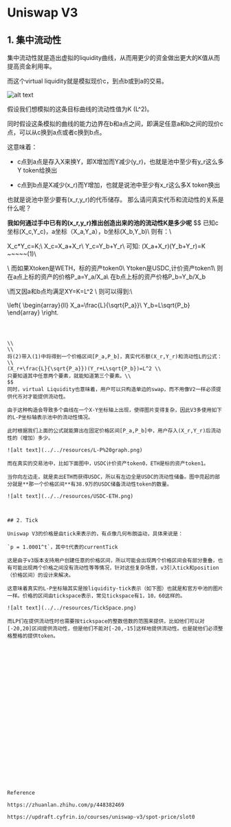 # Uniswap V3

## 1. 集中流动性

集中流动性就是造出虚拟的liquidity曲线，从而用更少的资金做出更大的K值从而提高资金利用率。

而这个virtual liquidity就是模拟现价c，到点b或到a的交易。

![alt text](../../resources/virtualLiquidity.png)

假设我们想模拟的这条目标曲线的流动性值为K (L^2)。

同时假设这条模拟的曲线的能力边界在b和a点之间，即满足任意a和b之间的现价c点，可以从c换到a点或者c换到b点。

这意味着：

- c点到a点是存入X来换Y，即X增加而Y减少(y_r)，也就是池中至少有y_r这么多Y token给换出

- c点到b点是X减少(x_r)而Y增加，也就是说池中至少有x_r这么多X token换出

也就是说池中至少要有(x_r,y_r)的代币储存。
那么请问真实代币和流动性的关系是什么呢？

**我如何通过手中已有的(x_r,y_r)推出创造出来的池的流动性K是多少呢**
$$
已知c坐标(X_c,Y_c)，a坐标（X_a,Y_a），b坐标(X_b,Y_b)\\
则有：\\

X_c*Y_c=K;\\
X_c=X_a+X_r\\
Y_c=Y_b+Y_r\\
可知:
(X_a+X_r)(Y_b+Y_r)=K ~~~~~(1)\\


\\
而如果Xtoken是WETH，标的资产token0\\
Ytoken是USDC,计价资产token1\\
则在a点上标的资产的价格P_a=Y_a/X_a\\
在b点上标的资产价格P_b=Y_b/X_b

\\而又因a和b点均满足XY=K=L^2
\\
则可以得到:\\
 
\left\{
\begin{array}{ll}
X_a=\frac{L}{\sqrt{P_a}}\\
Y_b=L\sqrt{P_b}
\end{array}
\right.
~~~~~~~~(2)



\\
\\
将(2)带入(1)中将得到一个价格区间[P_a,P_b]，真实代币额(X_r,Y_r)和流动性L的公式：\\
(X_r+\frac{L}{\sqrt{P_a}})(Y_r+L\sqrt{P_b})=L^2 \\
只要知道其中任意两个要素，就能知道第三个要素。\\
$$
同时，virtual Liquidity也意味着，用户可以只构造单边的swap，而不用像V2一样必须提供代币对才能提供流动性。

由于这种构造会导致多个曲线在一个X-Y坐标轴上出现，使得图片变得复杂，因此V3多使用如下的L-P坐标轴表示池中的流动性情况。

此时根据我们上面的公式就能算出在固定价格区间[P_a,P_b]中，用户存入(X_r,Y_r)后流动性的（增加）多少。

![alt text](../../resources/L-P%20graph.png)

而在真实的交易池中，比如下面图中，USDC计价资产token0，ETH是标的资产token1。

当你向左边走，就是卖出ETH而获得USDC，所以有左边全是USDC的流动性储备。图中亮起的部分就是**那一个价格区间**有38.9万的USDC储备流动性token的数量。

![alt text](../../resources/USDC-ETH.png)



## 2. Tick

Uniswap V3的价格是由tick来表示的，有点像几何布朗运动，具体来说是：

`p = 1.0001^t`，其中t代表的currentTick

这是由于v3版本支持用户创建任意的价格区间，所以可能会出现两个价格区间会有部分重叠，也有可能出现两个价格之间没有流动性等等情况，针对这些复杂场景，v3引入tick和position（价格区间）的设计来解决。

这意味着真实的L-P坐标轴其实是按liquidity-tick表示（如下图）也就是和官方中池的图片一样。价格的区间由tickspace表示，常见tickspace有1，10，60这样的。

![alt text](../../resources/TickSpace.png)

而LP们在提供流动性时也需要按tickspace的整数倍数的范围来提供，比如他们可以对[-20,20]区间提供流动性，但是他们不能对[-20,-15]这样地提供流动性。也是就他们必须整格整格的提供token。

























Reference

https://zhuanlan.zhihu.com/p/448382469

https://updraft.cyfrin.io/courses/uniswap-v3/spot-price/slot0
